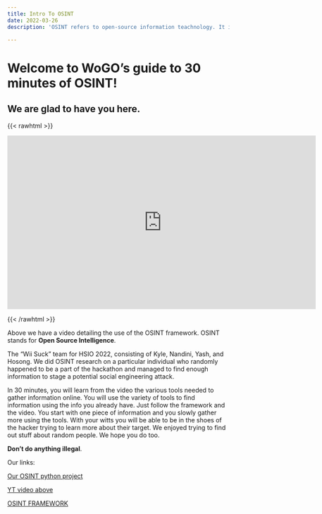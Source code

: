 ```yaml
---
title: Intro To OSINT 
date: 2022-03-26
description: 'OSINT refers to open-source information teachnology. It is commonly used in information technology and AI.'

---
```


# Welcome to WoGO’s guide to 30 minutes of OSINT!

## We are glad to have you here.

{{< rawhtml >}}
  <p class="speshal-fancy-custom">
 <iframe width="700" height="394" src="https://www.youtube.com/embed/BXF1mE8jD0M" title="YouTube video player" frameborder="0" allow="accelerometer; autoplay; clipboard-write; encrypted-media; gyroscope; picture-in-picture" allowfullscreen></iframe>  
  </p>
{{< /rawhtml >}}

Above we have a video detailing the use of the OSINT framework. OSINT stands for **Open Source Intelligence**. 

The “Wii Suck” team for HSIO 2022, consisting of Kyle, Nandini, Yash, and Hosong. We did OSINT research on a particular individual who randomly happened to be a part of the hackathon and managed to find enough information to stage a potential social engineering attack.

In 30 minutes, you will learn from the video the various tools needed to gather information online. You will use the variety of tools to find information using the info you already have. Just follow the framework and the video. You start with one piece of information and you slowly gather more using the tools. With your witts you will be able to be in the shoes of the hacker trying to learn more about their target. We enjoyed trying to find out stuff about random people. We hope you do too. 


**Don’t do anything illegal**.

Our links:

[Our OSINT python project](https://replit.com/@HosungKim3/HowSecureIsTheInternet#main.py)

[YT video above](https://www.youtube.com/embed/BXF1mE8jD0M)

[OSINT FRAMEWORK](https://osintframework.com/)
